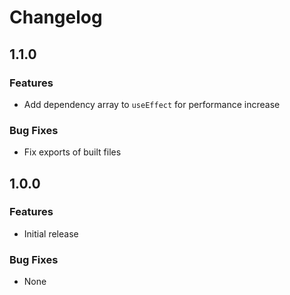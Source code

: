 # Changelog

## 1.1.0

### Features

- Add dependency array to `useEffect` for performance increase

### Bug Fixes

- Fix exports of built files

## 1.0.0

### Features

- Initial release

### Bug Fixes

- None
